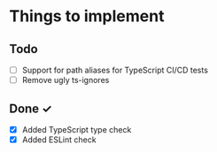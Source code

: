 # Things to implement

## Todo

- [ ] Support for path aliases for TypeScript CI/CD tests
- [ ] Remove ugly ts-ignores

## Done ✓

- [x] Added TypeScript type check
- [x] Added ESLint check

